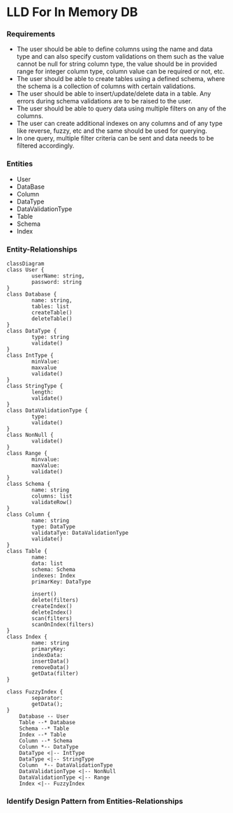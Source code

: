 # LLD For In Memory DB 
### Requirements
* The user should be able to define columns using the name and data type and can also specify custom validations on them such as the value cannot be null for string column type, the value should be in provided range for integer column type, column value can be required or not, etc.
* The user should be able to create tables using a defined schema, where the schema is a collection of columns with certain validations.
* The user should be able to insert/update/delete data in a table. Any errors during schema validations are to be raised to the user.
* The user should be able to query data using multiple filters on any of the columns.
* The user can create additional indexes on any columns and of any type like reverse, fuzzy, etc and the same should be used for querying.
* In one query, multiple filter criteria can be sent and data needs to be filtered accordingly.
### Entities
* User
* DataBase
* Column
* DataType
* DataValidationType
* Table
* Schema
* Index
### Entity-Relationships
```mermaid
classDiagram
class User {
        userName: string,
        password: string
}
class Database {
        name: string,
        tables: list
        createTable()
        deleteTable()
}
class DataType {
        type: string
        validate()
} 
class IntType {
        minValue:
        maxvalue
        validate()
}
class StringType {
        length:
        validate()
}
class DataValidationType {
        type:
        validate()
}
class NonNull {
        validate()
}
class Range {
        minvalue:
        maxValue:
        validate()
}
class Schema {
        name: string
        columns: list
        validateRow()
} 
class Column {
        name: string
        type: DataType
        validataTye: DataValidationType
        validate()
}
class Table {
        name:
        data: list
        schema: Schema
        indexes: Index
        primarKey: DataType
        
        insert()
        delete(filters)
        createIndex()
        deleteIndex()
        scan(filters)
        scanOnIndex(filters)
}
class Index {
        name: string
        primaryKey:
        indexData:
        insertData()
        removeData()
        getData(filter)
}

class FuzzyIndex {
        separator:
        getData();
}
    Database -- User
    Table --* Database
    Schema --* Table
    Index --* Table
    Column --* Schema
    Column *-- DataType
    DataType <|-- IntType
    DataType <|-- StringType
    Column  *-- DataValidationType
    DataValidationType <|-- NonNull
    DataValidationType <|-- Range
    Index <|-- FuzzyIndex
```
### Identify Design Pattern from Entities-Relationships

